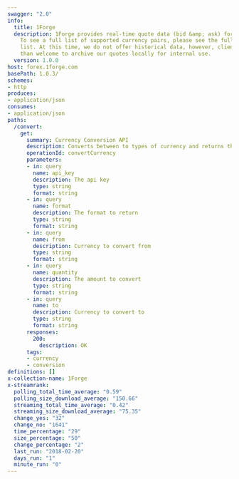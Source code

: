 ```yaml
---
swagger: "2.0"
info:
  title: 1Forge
  description: 1Forge provides real-time quote data (bid &amp; ask) for 240+ pairs.
    To see a full list of supported currency pairs, please see the full currency pair
    list. At this time, we do not offer historical data, however, clients are more
    than welcome to archive our quotes locally for internal use.
  version: 1.0.0
host: forex.1forge.com
basePath: 1.0.3/
schemes:
- http
produces:
- application/json
consumes:
- application/json
paths:
  /convert:
    get:
      summary: Currency Conversion API
      description: Converts between to types of currency and returns the current results
      operationId: convertCurrency
      parameters:
      - in: query
        name: api_key
        description: The api key
        type: string
        format: string
      - in: query
        name: format
        description: The format to return
        type: string
        format: string
      - in: query
        name: from
        description: Currency to convert from
        type: string
        format: string
      - in: query
        name: quantity
        description: The amount to convert
        type: string
        format: string
      - in: query
        name: to
        description: Currency to convert to
        type: string
        format: string
      responses:
        200:
          description: OK
      tags:
      - currency
      - conversion
definitions: []
x-collection-name: 1Forge
x-streamrank:
  polling_total_time_average: "0.59"
  polling_size_download_average: "150.66"
  streaming_total_time_average: "0.42"
  streaming_size_download_average: "75.35"
  change_yes: "32"
  change_no: "1641"
  time_percentage: "29"
  size_percentage: "50"
  change_percentage: "2"
  last_run: "2018-02-20"
  days_run: "1"
  minute_run: "0"
---
```

